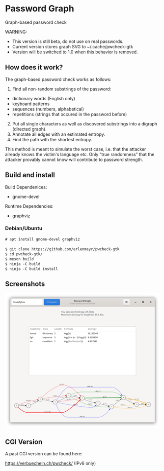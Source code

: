 # Password Graph

Graph-based password check

WARNING:
- This version is still beta, do not use on real passwords.
- Current version stores graph SVG to ~/.cache/pwcheck-gtk
- Version will be switched to 1.0 when this behavior is removed.

## How does it work?

The graph-based password check works as follows:
1. Find all non-random substrings of the password:
  - dictionary words (English only)
  - keyboard patterns
  - sequences (numbers, alphabetical)
  - repetitions (strings that occured in the password before)
2. Put all single characters as well as discovered substrings into a digraph (directed graph).
3. Annotate all edges with an estimated entropy.
3. Find the path with the shortest entropy.

This method is meant to simulate the worst case, i.e. that the attacker already knows the victim's language etc. Only “true randomness” that the attacker provably cannot know will contribute to password strength.

## Build and install

Build Dependenices:
- gnome-devel

Runtime Dependencies:
- graphviz

### Debian/Ubuntu
~~~~
# apt install gnome-devel graphviz

$ git clone https://github.com/erlenmayr/pwcheck-gtk
$ cd pwcheck-gtk/
$ meson build
$ ninja -C build
$ ninja -C build install
~~~~

## Screenshots

![Screenshot](web/screenshot_2020-06-14.png "Screenshot")

## CGI Version

A past CGI version can be found here:

https://verbuecheln.ch/pwcheck/ (IPv6 only)



